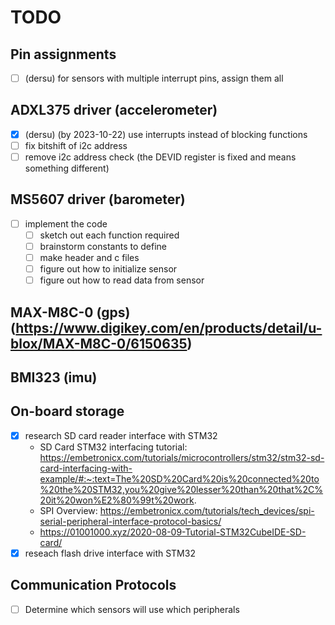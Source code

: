 # TODO

## Pin assignments
- [ ] (dersu) for sensors with multiple interrupt pins, assign them all

## ADXL375 driver (accelerometer)
- [x] (dersu) (by 2023-10-22) use interrupts instead of blocking functions
- [ ] fix bitshift of i2c address
- [ ] remove i2c address check (the DEVID register is fixed and means something different)

## MS5607 driver (barometer)
- [ ] implement the code
  - [ ] sketch out each function required
  - [ ] brainstorm constants to define
  - [ ] make header and c files
  - [ ] figure out how to initialize sensor
  - [ ] figure out how to read data from sensor

## MAX-M8C-0 (gps) (https://www.digikey.com/en/products/detail/u-blox/MAX-M8C-0/6150635)

## BMI323 (imu)

## On-board storage
- [x] research SD card reader interface with STM32
  - SD Card STM32 interfacing tutorial: https://embetronicx.com/tutorials/microcontrollers/stm32/stm32-sd-card-interfacing-with-example/#:~:text=The%20SD%20Card%20is%20connected%20to%20the%20STM32,you%20give%20lesser%20than%20that%2C%20it%20won%E2%80%99t%20work.
  - SPI Overview: https://embetronicx.com/tutorials/tech_devices/spi-serial-peripheral-interface-protocol-basics/
  - https://01001000.xyz/2020-08-09-Tutorial-STM32CubeIDE-SD-card/
- [x] reseach flash drive interface with STM32

## Communication Protocols
- [ ] Determine which sensors will use which peripherals
